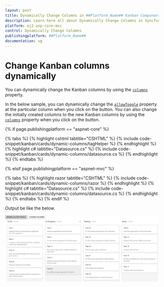 ```yaml
---
layout: post
title: Dynamically Change Columns in ##Platform_Name## Kanban Component
description: Learn here all about Dynamically Change Columns in Syncfusion ##Platform_Name## Kanban component of Syncfusion Essential JS 2 and more.
platform: ej2-asp-core-mvc
control: Dynamically Change Columns
publishingplatform: ##Platform_Name##
documentation: ug
---
```



# Change Kanban columns dynamically

You can dynamically change the Kanban columns by using the [`columns`](../../api/kanban#columns) property.

In the below sample, you can dynamically change the [`allowToggle`](../../api/kanban/columnsModel/#allowtoggle) property at the particular column when you click on the button. You can also change the initially created columns to the new Kanban columns by using the [`columns`](../../api/kanban#columns) property when you click on the button.

{% if page.publishingplatform == "aspnet-core" %}

{% tabs %}
{% highlight cshtml tabtitle="CSHTML" %}
{% include code-snippet/kanban/cards/dynamic-columns/tagHelper %}
{% endhighlight %}
{% highlight c# tabtitle="Datasource.cs" %}
{% include code-snippet/kanban/cards/dynamic-columns/datasource.cs %}
{% endhighlight %}
{% endtabs %}

{% elsif page.publishingplatform == "aspnet-mvc" %}

{% tabs %}
{% highlight razor tabtitle="CSHTML" %}
{% include code-snippet/kanban/cards/dynamic-columns/razor %}
{% endhighlight %}
{% highlight c# tabtitle="Datasource.cs" %}
{% include code-snippet/kanban/cards/dynamic-columns/datasource.cs %}
{% endhighlight %}
{% endtabs %}
{% endif %}



Output be like the below.

![kanban](../../images/dynamic-columns.PNG)